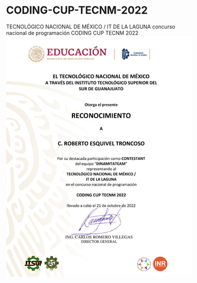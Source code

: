 # CODING-CUP-TECNM-2022
TECNOLÓGICO NACIONAL DE MÉXICO / IT DE LA LAGUNA concurso nacional de programación CODING CUP TECNM 2022
![img](https://github.com/RETBOT/CODING-CUP-TECNM-2022/blob/main/2289-CCUP-2022-TECNM-IT%20DE%20LA%20LAGUNA-ROBERTO%20ESQUIVEL%20TRONCOSO.png)
